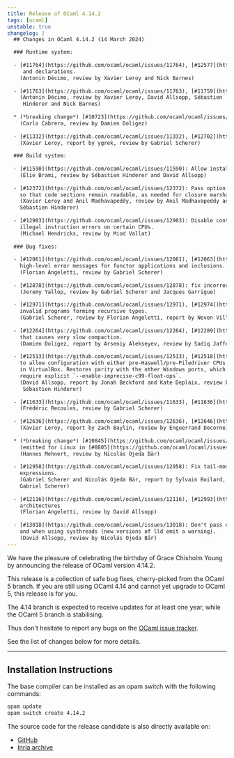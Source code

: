 ```yaml
---
title: Release of OCaml 4.14.2
tags: [ocaml]
unstable: true
changelog: |
  ## Changes in OCaml 4.14.2 (14 March 2024)

  ### Runtime system:
  
  - [#11764](https://github.com/ocaml/ocaml/issues/11764), [#12577](https://github.com/ocaml/ocaml/issues/12577): Add prototypes to old-style C function definitions
     and declarations.
    (Antonin Décimo, review by Xavier Leroy and Nick Barnes)
  
  - [#11763](https://github.com/ocaml/ocaml/issues/11763), [#11759](https://github.com/ocaml/ocaml/issues/11759), [#11861](https://github.com/ocaml/ocaml/issues/11861), [#12509](https://github.com/ocaml/ocaml/issues/12509), [#12577](https://github.com/ocaml/ocaml/issues/12577): Use strict prototypes on primitives.
    (Antonin Décimo, review by Xavier Leroy, David Allsopp, Sébastien
     Hinderer and Nick Barnes)
  
  * (*breaking change*) [#10723](https://github.com/ocaml/ocaml/issues/10723): do not use `-flat-namespace` linking for macOS.
    (Carlo Cabrera, review by Damien Doligez)
  
  - [#11332](https://github.com/ocaml/ocaml/issues/11332), [#12702](https://github.com/ocaml/ocaml/issues/12702): make sure `Bool_val(v)` has type `bool` in C++
    (Xavier Leroy, report by ygrek, review by Gabriel Scherer)
  
  ### Build system:
  
  - [#11590](https://github.com/ocaml/ocaml/issues/11590): Allow installing to a destination path containing spaces.
    (Élie Brami, review by Sébastien Hinderer and David Allsopp)
  
  - [#12372](https://github.com/ocaml/ocaml/issues/12372): Pass option -no-execute-only to the linker for OpenBSD >= 7.3
    so that code sections remain readable, as needed for closure marshaling.
    (Xavier Leroy and Anil Madhavapeddy, review by Anil Madhavapeddy and
    Sébastien Hinderer)
  
  - [#12903](https://github.com/ocaml/ocaml/issues/12903): Disable control flow integrity on OpenBSD >= 7.4 to avoid
    illegal instruction errors on certain CPUs.
    (Michael Hendricks, review by Miod Vallat)
  
  ### Bug fixes:
  
  - [#12061](https://github.com/ocaml/ocaml/issues/12061), [#12063](https://github.com/ocaml/ocaml/issues/12063): don't add inconsistent equalities when computing
    high-level error messages for functor applications and inclusions.
    (Florian Angeletti, review by Gabriel Scherer)
  
  - [#12878](https://github.com/ocaml/ocaml/issues/12878): fix incorrect treatment of injectivity for private recursive types.
    (Jeremy Yallop, review by Gabriel Scherer and Jacques Garrigue)
  
  - [#12971](https://github.com/ocaml/ocaml/issues/12971), [#12974](https://github.com/ocaml/ocaml/issues/12974): fix an uncaught Ctype.Escape exception on some
    invalid programs forming recursive types.
    (Gabriel Scherer, review by Florian Angeletti, report by Neven Villani)
  
  - [#12264](https://github.com/ocaml/ocaml/issues/12264), [#12289](https://github.com/ocaml/ocaml/issues/12289): Fix compact_allocate to avoid a pathological case
    that causes very slow compaction.
    (Damien Doligez, report by Arseniy Alekseyev, review by Sadiq Jaffer)
  
  - [#12513](https://github.com/ocaml/ocaml/issues/12513), [#12518](https://github.com/ocaml/ocaml/issues/12518): Automatically enable emulated `fma` for Visual Studio 2019+
    to allow configuration with either pre-Haswell/pre-Piledriver CPUs or running
    in VirtualBox. Restores parity with the other Windows ports, which don't
    require explicit `--enable-imprecise-c99-float-ops`.
    (David Allsopp, report by Jonah Beckford and Kate Deplaix, review by
     Sébastien Hinderer)
  
  - [#11633](https://github.com/ocaml/ocaml/issues/11633), [#11636](https://github.com/ocaml/ocaml/issues/11636): bugfix in caml_unregister_frametable
    (Frédéric Recoules, review by Gabriel Scherer)
  
  - [#12636](https://github.com/ocaml/ocaml/issues/12636), [#12646](https://github.com/ocaml/ocaml/issues/12646): More prudent reinitialization of I/O mutexes after a fork()
    (Xavier Leroy, report by Zach Baylin, review by Enguerrand Decorne)
  
  * (*breaking change*) [#10845](https://github.com/ocaml/ocaml/issues/10845) Emit frametable size on amd64 BSD (OpenBSD, FreeBSD, NetBSD) systems
    (emitted for Linux in [#8805](https://github.com/ocaml/ocaml/issues/8805))
    (Hannes Mehnert, review by Nicolás Ojeda Bär)
  
  - [#12958](https://github.com/ocaml/ocaml/issues/12958): Fix tail-modulo-cons compilation of try-with, && and ||
    expressions.
    (Gabriel Scherer and Nicolás Ojeda Bär, report by Sylvain Boilard, review by
    Gabriel Scherer)
  
  - [#12116](https://github.com/ocaml/ocaml/issues/12116), [#12993](https://github.com/ocaml/ocaml/issues/12993): explicitly build non PIE executables on x86 32bits
    architectures
    (Florian Angeletti, review by David Allsopp)
  
  - [#13018](https://github.com/ocaml/ocaml/issues/13018): Don't pass duplicate libraries to the linker when compiling ocamlc.opt
    and when using systhreads (new versions of lld emit a warning).
    (David Allsopp, review by Nicolás Ojeda Bär)
---
```


We have the pleasure of celebrating the birthday of Grace Chisholm Young by announcing the release of OCaml version 4.14.2.

This release is a collection of safe bug fixes, cherry-picked from the OCaml 5 branch.
If you are still using OCaml 4.14 and cannot yet upgrade to OCaml 5, this release is for you.

The 4.14 branch is expected to receive updates for at least one year, while the OCaml 5 branch is stabilising.

Thus don't hesitate to report any bugs on the [OCaml issue tracker](https://github.com/ocaml/ocaml/issues).

See the list of changes below for more details.

---

## Installation Instructions

The base compiler can be installed as an opam switch with the following commands:

```bash
opam update
opam switch create 4.14.2
```
The source code for the release candidate is also directly available on:

* [GitHub](https://github.com/ocaml/ocaml/archive/4.14.2.tar.gz)
* [Inria archive](https://caml.inria.fr/pub/distrib/ocaml-4.14/ocaml-4.14.2.tar.gz)
